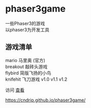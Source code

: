 ﻿# phaser3game
一些Phaser3的游戏  
以phaser3为开发工具

## 游戏清单
mario 马里奥 (官方)  
breakout 敲砖头游戏  
flybird 简版飞扬的小鸟  
knifehit 飞刀游戏 v1.0 v1.1 v1.2    


访问 [查看](https://cndrip.github.io/phaser3game/)  

https://cndrip.github.io/phaser3game/